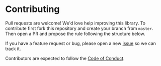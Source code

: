 # Contributing

Pull requests are welcome! We'd love help improving this library. To contribute first fork this repository and create your branch from `master`. Then open a PR and propose the rule following the structure below.

If you have a feature request or bug, please open a new [issue](https://github.com/airbnb/epoxy-ios/issues) so we can track it.

Contributors are expected to follow the [Code of Conduct](https://github.com/airbnb/epoxy-ios/blob/master/CODE_OF_CONDUCT.md).
